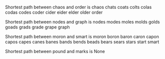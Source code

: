 Shortest path between chaos and order is
chaos
chats
coats
colts
colas
codas
codes
coder
cider
eider
elder
older
order

Shortest path between nodes and graph is
nodes
modes
moles
molds
golds
goads
grads
grade
grape
graph

Shortest path between moron and smart is
moron
boron
baron
caron
capon
capos
capes
canes
banes
bands
bends
beads
bears
sears
stars
start
smart

Shortest path between pound and marks is
None





